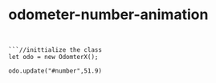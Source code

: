 # odometer-number-animation

```<script src="odometerx.min.js"></script>


```//inittialize the class
let odo = new OdomterX();
```

```//use it
odo.update("#number",51.9)
```
